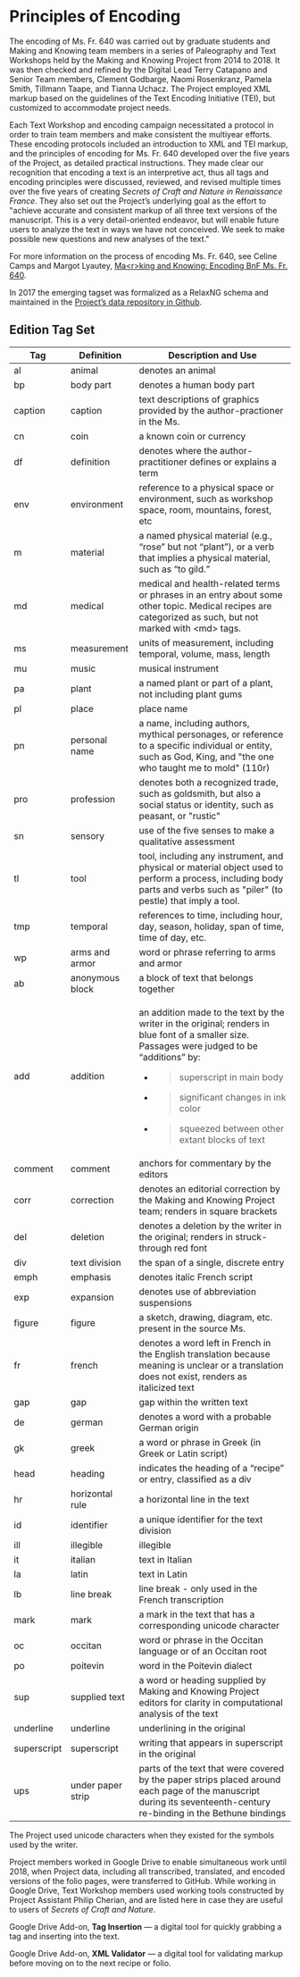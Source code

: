 # Principles of Encoding

The encoding of Ms. Fr. 640 was carried out by graduate students and
Making and Knowing team members in a series of Paleography and Text
Workshops held by the Making and Knowing Project from 2014 to 2018. It
was then checked and refined by the Digital Lead Terry Catapano and
Senior Team members, Clement Godbarge, Naomi Rosenkranz, Pamela Smith, Tillmann Taape, and Tianna Uchacz. The Project employed
XML markup based on the guidelines of the Text Encoding Initiative
(TEI), but customized to accommodate project needs.

Each Text Workshop and encoding campaign necessitated a protocol in
order to train team members and make consistent the multiyear efforts.
These encoding protocols included an introduction to XML and TEI markup, and the principles of encoding for
Ms. Fr. 640 developed over the five years of the Project, as detailed
practical instructions. They made clear our recognition that encoding a text is an interpretive act, thus all tags
and encoding principles were discussed, reviewed, and revised multiple
times over the five years of creating *Secrets of Craft and Nature in Renaissance France*. They also set out
the Project’s underlying goal as the effort to "achieve accurate and
consistent markup of all three text versions of the manuscript. This is
a very detail-oriented endeavor, but will enable future users to analyze
the text in ways we have not conceived. We seek to make possible new
questions and new analyses of the text."

For more information on the process of encoding Ms. Fr. 640, see Celine
Camps and Margot Lyautey, [Ma\<r\>king and Knowing: Encoding BnF Ms. Fr.
640](/#essays/ann_331_ie_19).

In 2017 the emerging tagset was formalized as a RelaxNG schema and
maintained in the [Project’s data repository in Github](https://github.com/cu-mkp/m-k-manuscript-data/blob/master/schema/ms-transcription.md).

## Edition Tag Set

<table>
<thead>
<tr class="header">
<th><strong>Tag</strong></th>
<th><strong>Definition</strong></th>
<th><strong>Description and Use</strong></th>
</tr>
</thead>
<tbody>
<tr class="odd">
<td>al</td>
<td>animal</td>
<td>denotes an animal</td>
</tr>
<tr class="even">
<td>bp</td>
<td>body part</td>
<td>denotes a human body part</td>
</tr>
<tr class="odd">
<td>caption</td>
<td>caption</td>
<td>text descriptions of graphics provided by the author-practioner in the Ms.</td>
</tr>
<tr class="even">
<td>cn</td>
<td>coin</td>
<td>a known coin or currency</td>
</tr>
<tr class="odd">
<td>df</td>
<td>definition</td>
<td>denotes where the author-practitioner defines or explains a term</td>
</tr>
<tr class="even">
<td>env</td>
<td>environment</td>
<td>reference to a physical space or environment, such as workshop space, room, mountains, forest, etc</td>
</tr>
<tr class="odd">
<td>m</td>
<td>material</td>
<td>a named physical material (e.g., “rose” but not “plant”), or a verb that implies a physical material, such as “to gild.”</td>
</tr>
<tr class="even">
<td>md</td>
<td>medical</td>
<td>medical and health-related terms or phrases in an entry about some other topic. Medical recipes are categorized as such, but not marked with &lt;md&gt; tags.</td>
</tr>
<tr class="odd">
<td>ms</td>
<td>measurement</td>
<td>units of measurement, including temporal, volume, mass, length</td>
</tr>
<tr class="even">
<td>mu</td>
<td>music</td>
<td>musical instrument</td>
</tr>
<tr class="odd">
<td>pa</td>
<td>plant</td>
<td>a named plant or part of a plant, not including plant gums</td>
</tr>
<tr class="even">
<td>pl</td>
<td>place</td>
<td>place name</td>
</tr>
<tr class="odd">
<td>pn</td>
<td>personal name</td>
<td>a name, including authors, mythical personages, or reference to a specific individual or entity, such as God, King, and &quot;the one who taught me to mold&quot; (110r)</td>
</tr>
<tr class="even">
<td>pro</td>
<td>profession</td>
<td>denotes both a recognized trade, such as goldsmith, but also a social status or identity, such as peasant, or &quot;rustic&quot;</td>
</tr>
<tr class="odd">
<td>sn</td>
<td>sensory</td>
<td>use of the five senses to make a qualitative assessment</td>
</tr>
<tr class="even">
<td>tl</td>
<td>tool</td>
<td>tool, including any instrument, and physical or material object used to perform a process, including body parts and verbs such as &quot;piler&quot; (to pestle) that imply a tool.</td>
</tr>
<tr class="odd">
<td>tmp</td>
<td>temporal</td>
<td>references to time, including hour, day, season, holiday, span of time, time of day, etc.</td>
</tr>
<tr class="even">
<td>wp</td>
<td>arms and armor</td>
<td>word or phrase referring to arms and armor</td>
</tr>
<tr class="odd">
<td>ab</td>
<td>anonymous block</td>
<td>a block of text that belongs together</td>
</tr>
<tr class="even">
<td>add</td>
<td>addition</td>
<td><p>an addition made to the text by the writer in the original; renders in blue font of a smaller size. Passages were judged to be “additions” by:</p>
<ul>
<li><blockquote>
<p>superscript in main body</p>
</blockquote></li>
<li><blockquote>
<p>significant changes in ink color</p>
</blockquote></li>
<li><blockquote>
<p>squeezed between other extant blocks of text</p>
</blockquote></li>
</ul></td>
</tr>
<tr class="odd">
<td>comment</td>
<td>comment</td>
<td>anchors for commentary by the editors</td>
</tr>
<tr class="even">
<td>corr</td>
<td>correction</td>
<td>denotes an editorial correction by the Making and Knowing Project team; renders in square brackets</td>
</tr>
<tr class="odd">
<td>del</td>
<td>deletion</td>
<td>denotes a deletion by the writer in the original; renders in struck-through red font</td>
</tr>
<tr class="even">
<td>div</td>
<td>text division</td>
<td>the span of a single, discrete entry</td>
</tr>
<tr class="odd">
<td>emph</td>
<td>emphasis</td>
<td>denotes italic French script</td>
</tr>
<tr class="even">
<td>exp</td>
<td>expansion</td>
<td>denotes use of abbreviation suspensions</td>
</tr>
<tr class="odd">
<td>figure</td>
<td>figure</td>
<td>a sketch, drawing, diagram, etc. present in the source Ms.</td>
</tr>
<tr class="even">
<td>fr</td>
<td>french</td>
<td>denotes a word left in French in the English translation because meaning is unclear or a translation does not exist, renders as italicized text</td>
</tr>
<tr class="odd">
<td>gap</td>
<td>gap</td>
<td>gap within the written text</td>
</tr>
<tr class="even">
<td>de</td>
<td>german</td>
<td>denotes a word with a probable German origin</td>
</tr>
<tr class="odd">
<td>gk</td>
<td>greek</td>
<td>a word or phrase in Greek (in Greek or Latin script)</td>
</tr>
<tr class="even">
<td>head</td>
<td>heading</td>
<td>indicates the heading of a “recipe” or entry, classified as a div</td>
</tr>
<tr class="odd">
<td>hr</td>
<td>horizontal rule</td>
<td>a horizontal line in the text</td>
</tr>
<tr class="even">
<td>id</td>
<td>identifier</td>
<td>a unique identifier for the text division</td>
</tr>
<tr class="odd">
<td>ill</td>
<td>illegible</td>
<td>illegible</td>
</tr>
<tr class="even">
<td>it</td>
<td>italian</td>
<td>text in Italian</td>
</tr>
<tr class="odd">
<td>la</td>
<td>latin</td>
<td>text in Latin</td>
</tr>
<tr class="even">
<td>lb</td>
<td>line break</td>
<td>line break - only used in the French transcription</td>
</tr>
<tr class="odd">
<td>mark</td>
<td>mark</td>
<td>a mark in the text that has a corresponding unicode character</td>
</tr>
<tr class="even">
<td>oc</td>
<td>occitan</td>
<td>word or phrase in the Occitan language or of an Occitan root</td>
</tr>
<tr class="odd">
<td>po</td>
<td>poitevin</td>
<td>word in the Poitevin dialect</td>
</tr>
<tr class="even">
<td>sup</td>
<td>supplied text</td>
<td>a word or heading supplied by Making and Knowing Project editors for clarity in computational analysis of the text</td>
</tr>
<tr class="odd">
<td>underline</td>
<td>underline</td>
<td>underlining in the original</td>
</tr>
<tr class="even">
<td>superscript</td>
<td>superscript</td>
<td>writing that appears in superscript in the original</td>
</tr>
<tr class="odd">
<td>ups</td>
<td>under paper strip</td>
<td>parts of the text that were covered by the paper strips placed around each page of the manuscript during its seventeenth-century re-binding in the Bethune bindings</td>
</tr>
</tbody>
</table>

The Project used unicode characters when they existed for the symbols
used by the writer.

Project members worked in Google Drive to enable simultaneous work until
2018, when Project data, including all transcribed, translated, and
encoded versions of the folio pages, were transferred to GitHub. While
working in Google Drive, Text Workshop members used working tools
constructed by Project Assistant Philip Cherian, and are listed here in
case they are useful to users of *Secrets of Craft and Nature*.

Google Drive Add-on, **Tag Insertion** — a digital tool for quickly grabbing a tag and inserting into the text.    

Google Drive Add-on, **XML Validator** — a digital tool for validating markup before moving on to the next recipe or folio.
